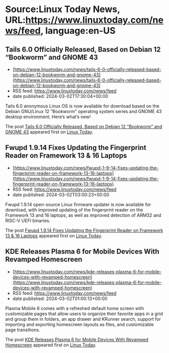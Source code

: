 # Source:Linux Today News, URL:https://www.linuxtoday.com/news/feed, language:en-US

## Tails 6.0 Officially Released, Based on Debian 12 “Bookworm” and GNOME 43
 - [https://www.linuxtoday.com/news/tails-6-0-officially-released-based-on-debian-12-bookworm-and-gnome-43](https://www.linuxtoday.com/news/tails-6-0-officially-released-based-on-debian-12-bookworm-and-gnome-43)
 - RSS feed: https://www.linuxtoday.com/news/feed
 - date published: 2024-03-02T17:30:04+00:00

<p>Tails 6.0 anonymous Linux OS is now available for download based on the Debian GNU/Linux 12 “Bookworm” operating system series and GNOME 43 desktop environment. Here’s what’s new!</p>
<p>The post <a href="https://www.linuxtoday.com/news/tails-6-0-officially-released-based-on-debian-12-bookworm-and-gnome-43/" rel="nofollow">Tails 6.0 Officially Released, Based on Debian 12 “Bookworm” and GNOME 43</a> appeared first on <a href="https://www.linuxtoday.com" rel="nofollow">Linux Today</a>.</p>

## Fwupd 1.9.14 Fixes Updating the Fingerprint Reader on Framework 13 & 16 Laptops
 - [https://www.linuxtoday.com/news/fwupd-1-9-14-fixes-updating-the-fingerprint-reader-on-framework-13-16-laptops](https://www.linuxtoday.com/news/fwupd-1-9-14-fixes-updating-the-fingerprint-reader-on-framework-13-16-laptops)
 - RSS feed: https://www.linuxtoday.com/news/feed
 - date published: 2024-03-02T03:00:23+00:00

<p>Fwupd 1.9.14 open-source Linux firmware updater is now available for download, with improved updating of the fingerprint reader on the Framework 13 and 16 laptops, as well as improved detection of ARM32 and RISC-V UEFI binaries.</p>
<p>The post <a href="https://www.linuxtoday.com/news/fwupd-1-9-14-fixes-updating-the-fingerprint-reader-on-framework-13-16-laptops/" rel="nofollow">Fwupd 1.9.14 Fixes Updating the Fingerprint Reader on Framework 13 &#038; 16 Laptops</a> appeared first on <a href="https://www.linuxtoday.com" rel="nofollow">Linux Today</a>.</p>

## KDE Releases Plasma 6 for Mobile Devices With Revamped Homescreen
 - [https://www.linuxtoday.com/news/kde-releases-plasma-6-for-mobile-devices-with-revamped-homescreen](https://www.linuxtoday.com/news/kde-releases-plasma-6-for-mobile-devices-with-revamped-homescreen)
 - RSS feed: https://www.linuxtoday.com/news/feed
 - date published: 2024-03-02T01:00:13+00:00

<p>Plasma Mobile 6 comes with a refreshed default home screen with customizable pages that allow users to organize their favorite apps in a grid and group them in folders, an app drawer and KRunner search, support for importing and exporting homescreen layouts as files, and customizable page transitions.</p>
<p>The post <a href="https://www.linuxtoday.com/news/kde-releases-plasma-6-for-mobile-devices-with-revamped-homescreen/" rel="nofollow">KDE Releases Plasma 6 for Mobile Devices With Revamped Homescreen</a> appeared first on <a href="https://www.linuxtoday.com" rel="nofollow">Linux Today</a>.</p>

